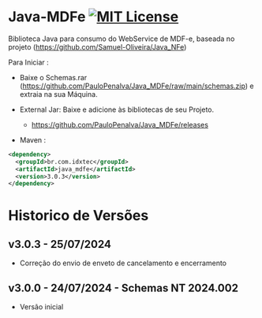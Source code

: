 # Java-MDFe [![MIT License](https://img.shields.io/github/license/PauloPenalva/Java_MDFe.svg) ](https://github.com/PauloPenalva/Java_MDFe/blob/master/LICENSE) 
Biblioteca Java para consumo do WebService de MDF-e, baseada no projeto (https://github.com/Samuel-Oliveira/Java_NFe)

Para Iniciar : 
- Baixe o Schemas.rar (https://github.com/PauloPenalva/Java_MDFe/raw/main/schemas.zip) e extraia na sua Máquina.

- External Jar: Baixe e adicione às bibliotecas de seu Projeto.
  - https://github.com/PauloPenalva/Java_MDFe/releases

- Maven :
```xml
<dependency>
  <groupId>br.com.idxtec</groupId>
  <artifactId>java_mdfe</artifactId>
  <version>3.0.3</version>
</dependency>
```

# Historico de Versões

## v3.0.3 - 25/07/2024 
- Correção do envio de enveto de cancelamento e encerramento

## v3.0.0 - 24/07/2024 - Schemas NT 2024.002
- Versão inicial
